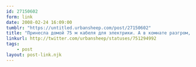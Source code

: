 ```yaml
---
id: 27150602
form: link
date: 2008-02-24 16:09:00
tumblr: "https://untitled.urbansheep.com/post/27150602"
title: "Принесла домой 75 м кабеля для электрики. А в комнате разгром, поэтому игровая станция не работает, и даже не поиграть толком. (751294992)"
linkurl: http://twitter.com/urbansheep/statuses/751294992
tags:
    - post
layout: post-link.njk
---
```


